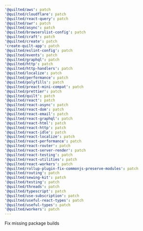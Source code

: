 ```yaml
---
'@quilted/aws': patch
'@quilted/cloudflare': patch
'@quilted/react-query': patch
'@quilted/swr': patch
'@quilted/async': patch
'@quilted/browserslist-config': patch
'@quilted/craft': patch
'@quilted/create': patch
'create-quilt-app': patch
'@quilted/eslint-config': patch
'@quilted/events': patch
'@quilted/graphql': patch
'@quilted/http': patch
'@quilted/http-handlers': patch
'@quilted/localize': patch
'@quilted/performance': patch
'@quilted/polyfills': patch
'@quilted/preact-mini-compat': patch
'@quilted/prettier': patch
'@quilted/quilt': patch
'@quilted/react': patch
'@quilted/react-async': patch
'@quilted/react-dom': patch
'@quilted/react-email': patch
'@quilted/react-graphql': patch
'@quilted/react-html': patch
'@quilted/react-http': patch
'@quilted/react-idle': patch
'@quilted/react-localize': patch
'@quilted/react-performance': patch
'@quilted/react-router': patch
'@quilted/react-server-render': patch
'@quilted/react-testing': patch
'@quilted/react-utilities': patch
'@quilted/react-workers': patch
'@quilted/rollup-plugin-fix-commonjs-preserve-modules': patch
'@quilted/routing': patch
'@quilted/sewing-kit': patch
'@quilted/testing': patch
'@quilted/threads': patch
'@quilted/typescript': patch
'@quilted/use-subscription': patch
'@quilted/useful-react-types': patch
'@quilted/useful-types': patch
'@quilted/workers': patch
---
```


Fix missing package builds
